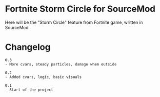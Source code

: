 # Fortnite Storm Circle for SourceMod
Here will be the "Storm Circle" feature from Fortnite game, written in SourceMod

# Changelog
```
0.3
- More cvars, steady particles, damage when outside

0.2
- Added cvars, logic, basic visuals

0.1
- Start of the project
```
